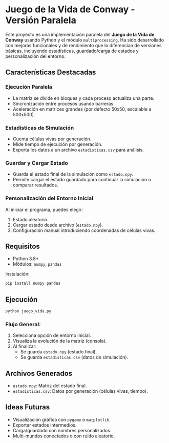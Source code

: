 # Juego de la Vida de Conway - Versión Paralela

Este proyecto es una implementación paralela del **Juego de la Vida de Conway** usando Python y el módulo `multiprocessing`. Ha sido desarrollado con mejoras funcionales y de rendimiento que lo diferencian de versiones básicas, incluyendo estadísticas, guardado/carga de estados y personalización del entorno.

## Características Destacadas

### Ejecución Paralela
- La matriz se divide en bloques y cada proceso actualiza una parte.
- Sincronización entre procesos usando barreras.
- Aceleración en matrices grandes (por defecto 50x50, escalable a 500x500).

### Estadísticas de Simulación
- Cuenta células vivas por generación.
- Mide tiempo de ejecución por generación.
- Exporta los datos a un archivo `estadisticas.csv` para análisis.

### Guardar y Cargar Estado
- Guarda el estado final de la simulación como `estado.npy`.
- Permite cargar el estado guardado para continuar la simulación o comparar resultados.

### Personalización del Entorno Inicial
Al iniciar el programa, puedes elegir:
1. Estado aleatorio.
2. Cargar estado desde archivo (`estado.npy`).
3. Configuración manual introduciendo coordenadas de células vivas.

## Requisitos
- Python 3.8+
- Módulos: `numpy`, `pandas`

Instalación:
```bash
pip install numpy pandas
```

## Ejecución
```bash
python juego_vida.py
```

### Flujo General:
1. Selecciona opción de entorno inicial.
2. Visualiza la evolución de la matriz (consola).
3. Al finalizar:
   - Se guarda `estado.npy` (estado final).
   - Se guarda `estadisticas.csv` (datos de simulación).

## Archivos Generados
- `estado.npy`: Matriz del estado final.
- `estadisticas.csv`: Datos por generación (células vivas, tiempo).

## Ideas Futuras
- Visualización gráfica con `pygame` o `matplotlib`.
- Exportar estados intermedios.
- Carga/guardado con nombres personalizados.
- Multi-mundos conectados o con ruido aleatorio.


